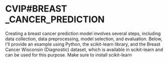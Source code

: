 # CVIP#BREAST _CANCER_PREDICTION
 Creating a breast cancer prediction model involves several steps, including data collection, data preprocessing, model selection, and evaluation. Below, I'll provide an example using Python, the scikit-learn library, and the Breast Cancer Wisconsin (Diagnostic) dataset, which is available in scikit-learn and can be used for this purpose. Make sure to install scikit-learn 
